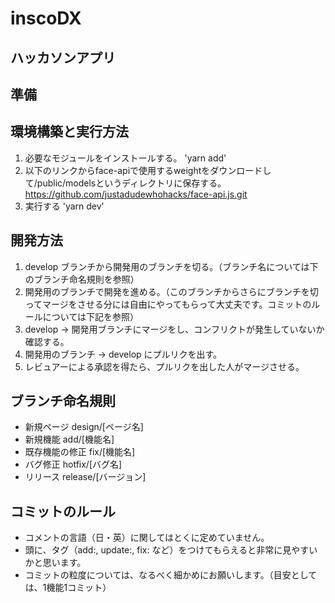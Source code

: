 # inscoDX

## ハッカソンアプリ


## 準備


## 環境構築と実行方法
1. 必要なモジュールをインストールする。
'yarn add'
2. 以下のリンクからface-apiで使用するweightをダウンロードして/public/modelsというディレクトリに保存する。
<https://github.com/justadudewhohacks/face-api.js.git>
3. 実行する
'yarn dev'

## 開発方法

1. develop ブランチから開発用のブランチを切る。（ブランチ名については下のブランチ命名規則を参照）
2. 開発用のブランチで開発を進める。（このブランチからさらにブランチを切ってマージをさせる分には自由にやってもらって大丈夫です。コミットのルールについては下記を参照）
4. develop -> 開発用ブランチにマージをし、コンフリクトが発生していないか確認する。
5. 開発用のブランチ -> develop にプルリクを出す。
6. レビュアーによる承認を得たら、プルリクを出した人がマージさせる。


## ブランチ命名規則

- 新規ページ design/[ページ名]
- 新規機能 add/[機能名]
- 既存機能の修正 fix/[機能名]
- バグ修正 hotfix/[バグ名]
- リリース release/[バージョン]


## コミットのルール

- コメントの言語（日・英）に関してはとくに定めていません。
- 頭に、タグ（add:, update:, fix: など）をつけてもらえると非常に見やすいかと思います。
- コミットの粒度については、なるべく細かめにお願いします。（目安としては、1機能1コミット）
